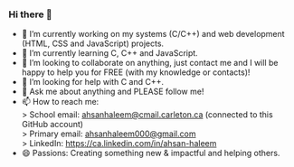 ### Hi there 👋

- 🔭 I’m currently working on my systems (C/C++) and web development (HTML, CSS and JavaScript) projects.  
- 🌱 I’m currently learning C, C++ and JavaScript.
- 👯 I’m looking to collaborate on anything, just contact me and I will be happy to help you for FREE (with my knowledge or contacts)!
- 🤔 I’m looking for help with C and C++.
- 💬 Ask me about anything and PLEASE follow me!
- 📫 How to reach me: <br />
        > School email: ahsanhaleem@cmail.carleton.ca (connected to this GitHub account) <br />
        > Primary email: ahsanhaleem000@gmail.com <br />
        > LinkedIn: https://ca.linkedin.com/in/ahsan-haleem <br />
- 😄 Passions: Creating something new & impactful and helping others.
